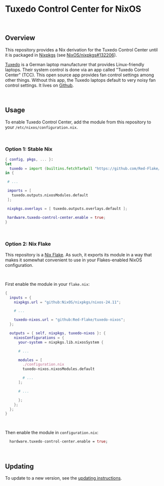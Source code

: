 # Tuxedo Control Center for NixOS

<br>

## Overview

This repository provides a Nix derivation for the Tuxedo Control
Center until it is packaged in
[Nixpkgs](https://github.com/NixOS/nixpkgs) (see
[NixOS/nixpkgs#132206](https://github.com/NixOS/nixpkgs/issues/132206)).

[Tuxedo](https://www.tuxedocomputers.com/) is a German laptop
manufacturer that provides Linux-friendly laptops. Their system
control is done via an app called "Tuxedo Control Center" (TCC). This
open source app provides fan control settings among other
things. Without this app, the Tuxedo laptops default to very noisy fan
control settings. It lives on
[Github](https://github.com/tuxedocomputers/tuxedo-control-center).

<br>

## Usage

To enable Tuxedo Control Center, add the module from this repository
to your `/etc/nixos/configuration.nix`.

<br>

### Option 1: Stable Nix

```nix
{ config, pkgs, ... }:
let
  tuxedo = import (builtins.fetchTarball "https://github.com/Red-Flake/tuxedo-nixos/archive/master.tar.gz");
in {

 # ...

 imports = [
   tuxedo.outputs.nixosModules.default
 ];

 nixpkgs.overlays = [ tuxedo.outputs.overlays.default ];

 hardware.tuxedo-control-center.enable = true;
}
```

<br>

### Option 2: Nix Flake

This repository is a [Nix Flake](https://nixos.wiki/wiki/Flakes). As
such, it exports its module in a way that makes it somewhat convenient
to use in your Flakes-enabled NixOS configuration.

<br>

First enable the module in your `flake.nix`:

```nix
{
  inputs = {
	nixpkgs.url = "github:NixOS/nixpkgs/nixos-24.11";

	# ...

	tuxedo-nixos.url = "github:Red-Flake/tuxedo-nixos";
  };

  outputs = { self, nixpkgs, tuxedo-nixos }: {
	nixosConfigurations = {
	  your-system = nixpkgs.lib.nixosSystem {

	  # ...

	  modules = [
		./configuration.nix
		tuxedo-nixos.nixosModules.default

		# ...
	  ];

	  # ...

	  };
	};
  };
}
```

<br>

Then enable the module in `configuration.nix`:

```nix
  hardware.tuxedo-control-center.enable = true;
```

<br>

## Updating

To update to a new version, see the [updating
instructions](./pkgs/tuxedo-control-center/README.md).
